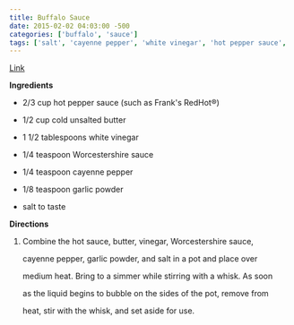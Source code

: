 ```yaml
---
title: Buffalo Sauce
date: 2015-02-02 04:03:00 -500
categories: ['buffalo', 'sauce']
tags: ['salt', 'cayenne pepper', 'white vinegar', 'hot pepper sauce', 'unsalted butter', 'garlic powder', 'worcestershire sauce']
---
```


[Link](http://allrecipes.com/Recipe-Tools/Print/Recipe.aspx?recipeID=219109&origin=detail&servings=8&metric=false)

**Ingredients**

-   2/3 cup hot pepper sauce (such as Frank\'s RedHot®)
-   1/2 cup cold unsalted butter
-   1 1/2 tablespoons white vinegar
-   1/4 teaspoon Worcestershire sauce
-   1/4 teaspoon cayenne pepper
-   1/8 teaspoon garlic powder
-   salt to taste

**Directions**

1.  Combine the hot sauce, butter, vinegar, Worcestershire sauce,
    cayenne pepper, garlic powder, and salt in a pot and place over
    medium heat. Bring to a simmer while stirring with a whisk. As soon
    as the liquid begins to bubble on the sides of the pot, remove from
    heat, stir with the whisk, and set aside for use.
